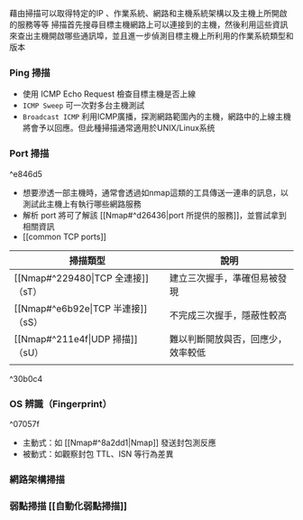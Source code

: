  藉由掃描可以取得特定的IP 、作業系統、網路和主機系統架構以及主機上所開啟的服務等等
 掃描首先搜尋目標主機網路上可以連接到的主機，然後利用這些資訊來查出主機開啟哪些通訊埠，並且進一步偵測目標主機上所利用的作業系統類型和版本
###  **Ping 掃描**

- 使用 ICMP Echo Request 檢查目標主機是否上線
- `ICMP Sweep` 可一次對多台主機測試
- `Broadcast ICMP` 利用ICMP廣播，探測網路範圍內的主機，網路中的上線主機將會予以回應。但此種掃描通常適用於UNIX/Linux系统

### **Port 掃描**

^e846d5

- 想要滲透一部主機時，通常會透過如nmap這類的工具傳送一連串的訊息，以測試此主機上有執行哪些網路服務
- 解析 port 將可了解該 [[Nmap#^d26436|port 所提供的服務]]，並嘗試拿到相關資訊
- [[common TCP ports]]

| 掃描類型                          | 說明                |
| ----------------------------- | ----------------- |
| [[Nmap#^229480\|TCP 全連接]]（sT） | 建立三次握手，準確但易被發現    |
| [[Nmap#^e6b92e\|TCP 半連接]]（sS） | 不完成三次握手，隱蔽性較高     |
| [[Nmap#^211e4f\|UDP 掃描]]（sU）  | 難以判斷開放與否，回應少，效率較低 |
|                               |                   |
^30b0c4

### **OS 辨識（Fingerprint）**

^07057f
- 主動式：如 [[Nmap#^8a2dd1|Nmap]] 發送封包測反應
- 被動式：如觀察封包 TTL、ISN 等行為差異

### 網路架構掃描
### 弱點掃描 [[自動化弱點掃描]]